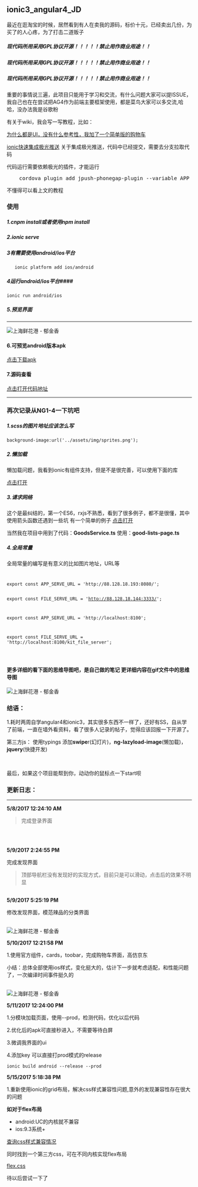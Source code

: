 ## ionic3_angular4_JD ##

最近在逛淘宝的时候，居然看到有人在卖我的源码，标价十元，已经卖出几份，为买了的人心疼，为了打击二道贩子

##### 现代码所用采用GPL协议开源！！！！！禁止用作商业用途！！ ####
##### 现代码所用采用GPL协议开源！！！！！禁止用作商业用途！！ ####
##### 现代码所用采用GPL协议开源！！！！！禁止用作商业用途！！ ####

重要的事情说三遍，此项目只能用于学习和交流，有什么问题大家可以提ISSUE，我自己也在在尝试把AG4作为前端主要框架使用，都是菜鸟大家可以多交流,哈哈，没办法我是谷歌粉

有关于wiki，我会写一写教程，比如：

[为什么都是UI，没有什么参考性，我加了一个简单版的购物车](https://github.com/dicallc/ionic3_angular4_JD/wiki/%E4%B8%BA%E4%BB%80%E4%B9%88%E9%83%BD%E6%98%AFUI%EF%BC%8C%E6%B2%A1%E6%9C%89%E4%BB%80%E4%B9%88%E5%8F%82%E8%80%83%E6%80%A7%EF%BC%8C%E6%88%91%E5%8A%A0%E4%BA%86%E4%B8%80%E4%B8%AA%E7%AE%80%E5%8D%95%E7%89%88%E7%9A%84%E8%B4%AD%E7%89%A9%E8%BD%A6)


[ionic快速集成极光推送](https://github.com/dicallc/ionic3_angular4_JD/wiki/ionic%E5%BF%AB%E9%80%9F%E9%9B%86%E6%88%90%E6%9E%81%E5%85%89%E6%8E%A8%E9%80%81)
关于集成极光推送，代码中已经提交，需要去分支拉取代码

代码运行需要依赖极光的插件，才能运行
<pre>
    cordova plugin add jpush-phonegap-plugin --variable APP_KEY=your_jpush_appkey
</pre>

不懂得可以看上文的教程

### 使用 ###



##### 1.cnpm install或者使用npm install

##### 2.ionic serve  ####


##### 3有需要使用android/ios平台 ####


       ionic platform add ios/android

##### 4运行android/ios平台####
	ionic run android/ios


##### 5.预览界面 ####

----------

<img src="https://raw.githubusercontent.com/dicallc/ionic3_angular4_JD/master/gif/GIF.gif"  alt="上海鲜花港 - 郁金香" />



#### 6.可预览android版本apk

[点击下载apk](https://github.com/dicallc/ionic3_angular4_JD/raw/master/gif/android-release.apk)

#### 7.源码查看

[点击打开代码地址](https://github.com/dicallc/ionic3_angular4_JD)

----------
### 再次记录从NG1-4一下坑吧 ###

##### 1.scss的图片地址应该怎么写 ####

    background-image:url('../assets/img/sprites.png');
##### 2.懒加载 ####
懒加载问题，我看到ionic有组件支持，但是不是很完善，可以使用下面的库

[点击打开](https://github.com/tjoskar/ng-lazyload-image)

##### 3.请求网络 ####
这个是最纠结的，第一个ES6，rxjs不熟悉，看到了很多例子，都不是很懂，其中使用箭头函数还遇到一些坑
有一个简单的例子 [点击打开](https://www.djamware.com/post/58e657b680aca764ec903c2d/ionic-3-and-angular-4-mobile-app-example)

当然我在项目中用到了代码：**GoodsService.ts** 使用：**good-lists-page.ts**

##### 4.全局常量 ####

全局常量的编写是有意义的比如图片地址，URL等

<code>
<pre>
export const APP_SERVE_URL = 'http://88.128.18.193:8080/';

export const FILE_SERVE_URL = 'http://88.128.18.144:3333/';

 export const APP_SERVE_URL = 'http://localhost:8100';

export const FILE_SERVE_URL = 'http://localhost:8100/kit_file_server';
</pre>
</code>

#### 更多详细的看下面的思维导图吧，是自己做的笔记 更详细内容在gif文件中的思维导图 ####

<img src="https://raw.githubusercontent.com/dicallc/ionic3_angular4_JD/master/gif/daotu.png"  alt="上海鲜花港 - 郁金香" />

### 结语： ###
1.耗时两周自学angular4和ionic3，其实很多东西不一样了，还好有SS，自从学了前端，一直在墙外看资料，看了很多人记录的帖子，觉得应该回报一下开源了。


第三方js：
使用typings 添加**swipe**r(幻灯片)，**ng-lazyload-image**(懒加载)，**jquery**(快捷开发)

<br>

 最后，如果这个项目能帮到你，动动你的鼠标点一下start呗 


### 更新日志： ###

----------


**5/8/2017 12:24:10 AM**

> 完成登录界面
<br>
<br>

**5/9/2017 2:24:55 PM**

完成发现界面

> 顶部导航栏没有发现好的实现方式，目前只是可以滑动，点击后的效果不明显


<br>
<b>5/9/2017 5:25:19 PM  </b>

修改发现界面，模范辣品的分类界面

<br>


<img src="https://raw.githubusercontent.com/dicallc/ionic3_angular4_JD/master/gif/20170509172835.png"  alt="上海鲜花港 - 郁金香" />

 

<b>5/10/2017 12:21:58 PM  </b>

1.使用官方组件，cards，toobar，完成购物车界面，高仿京东

小结：总体全部使用ios样式，变化挺大的，估计下一步就考虑适配，和性能问题了，一次编译时间事件挺久的


<br>
<img src="https://raw.githubusercontent.com/dicallc/ionic3_angular4_JD/master/gif/image.png"  alt="上海鲜花港 - 郁金香" />


<b>5/11/2017 12:24:00 PM  </b>

1.分模块加载页面，使用--prod，检测代码，优化以后代码

2.优化后的apk可直接秒进入，不需要等待白屏

3.微调我界面的ui

4.添加key 可以直接打prod模式的release

    ionic build android --release --prod
 

<b>5/15/2017 5:18:38 PM   </b>

1.重新使用ionic的grid布局，解决css样式兼容性问题,意外的发现兼容性存在很大的问题

**如对于flex布局**


- android:UC的内核就不兼容
- ios:9.3系统+


[查询css样式兼容情况](http://caniuse.com/#feat=flexbox)

同时找到一个第三方css，可在不同内核实现flex布局

[flex.css](https://github.com/lzxb/flex.css)

待以后尝试一下了
